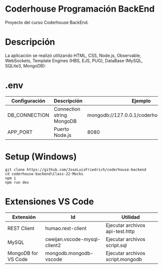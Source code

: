 # Coderhouse Programación BackEnd

Proyecto del curso Coderhouse BackEnd.
	
# Descripción

La aplicación se realizó utilizando HTML, CSS, Node.js, Observable, WebSockets, Template Engines (HBS, EJS, PUG), DataBase (MySQL, SQLite3, MongoDB):

# .env

| Configuración       | Descripción                  | Ejemplo
|---------------------|------------------------------|-----------------------------------------
| DB_CONNECTION       | Connection string MongoDB    | mongodb://127.0.0.1/coderhouse_ecommerce
| APP_PORT            | Puerto Node.js               | 8080

# Setup (Windows)

```
git clone https://github.com/JoseLuisFriedrich/coderhouse-backend
cd coderhouse-backend\Class-22-Mocks
npm i
npm run dev
```

# Extensiones VS Code

| Extensión           | Id                           | Utilidad
|---------------------|------------------------------|---------------------------------
| REST Client         | humao.rest-client            | Ejecutar archivos api-test.http
| MySQL               | cweijan.vscode-mysql-client2 | Ejecutar archivos script.sql
| MongoDB for VS Code | mongodb.mongodb-vscode       | Ejecutar archivos script.mongodb
